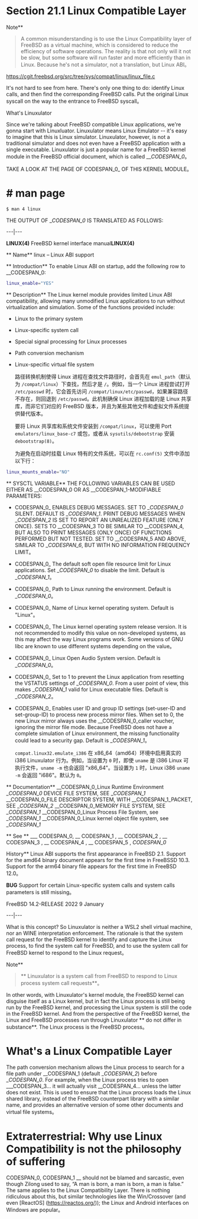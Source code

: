 # Section 21.1 Linux Compatible Layer

Note**
>
>A common misunderstanding is to use the Linux Compatibility layer of FreeBSD as a virtual machine, which is considered to reduce the efficiency of software operations. The reality is that not only will it not be slow, but some software will run faster and more efficiently than in Linux. Because he's not a simulator, not a translation, but Linux ABI。

<https://cgit.freebsd.org/src/tree/sys/compat/linux/linux_file.c>

It's not hard to see from here. There's only one thing to do: identify Linux calls, and then find the corresponding FreeBSD calls. Put the original Linux syscall on the way to the entrance to FreeBSD syscall。

What's Linuxulator

Since we're talking about FreeBSD compatible Linux applications, we're gonna start with Linuxluator. Linuxulator means Linux Emulator -- it's easy to imagine that this is Linux simulator. Linuxulator, however, is not a traditional simulator and does not even have a FreeBSD application with a single executable. Linuxulator is just a popular name for a FreeBSD kernel module in the FreeBSD official document, which is called ___CODESPAN_0_。

TAKE A LOOK AT THE PAGE OF CODESPAN_0_ OF THIS KERNEL MODULE。

# # man page

```sh
$ man 4 linux
```

THE OUTPUT OF __CODESPAN_0_ IS TRANSLATED AS FOLLOWS:

---|---

**LINUX(4)** FreeBSD kernel interface manual**LINUX(4)**

** Name**
linux – Linux ABI support

** Introduction**
To enable Linux ABI on startup, add the following row to __CODESPAN_0:

```sh
linux_enable="YES"
```

** Description**
The Linux kernel module provides limited Linux ABI compatibility, allowing many unmodified Linux applications to run without virtualization and simulation. Some of the functions provided include:

- Linux to the primary system
- Linux-specific system call
- Special signal processing for Linux processes
- Path conversion mechanism
- Linux-specific virtual file system

     路径转换机制使得 Linux 进程在查找文件路径时，会首先在 `emul_path`（默认为 `/compat/linux`）下查找，然后才是 `/`。例如，当一个 Linux 进程尝试打开 `/etc/passwd` 时，它会首先访问 `/compat/linux/etc/passwd`，如果兼容路径不存在，则回退到 `/etc/passwd`。此机制确保 Linux 进程加载的是 Linux 共享库，而非它们对应的 FreeBSD 版本，并且为某些其他文件和虚拟文件系统提供替代版本。

     要将 Linux 共享库和系统文件安装到 `/compat/linux`，可以使用 Port `emulators/linux_base-c7` 或包，或者从 `sysutils/debootstrap` 安装 `debootstrap(8)`。

     为避免在启动时挂载 Linux 特有的文件系统，可以在 `rc.conf(5)` 文件中添加以下行：

```sh
linux_mounts_enable="NO"
```

** SYSCTL VARIABLE**
THE FOLLOWING VARIABLES CAN BE USED EITHER AS __CODESPAN_0 OR AS __CODESPAN_1-MODIFIABLE PARAMETERS:

- CODESPAN_0_
ENABLES DEBUG MESSAGES. SET TO __CODESPAN_0_ SILENT. DEFAULT IS __CODESPAN_1_. PRINT DEBUG MESSAGES WHEN __CODESPAN_2_ IS SET TO REPORT AN UNREALIZED FEATURE (ONLY ONCE). SETS TO __CODESPAN_3 TO BE SIMILAR TO __CODESPAN_4, BUT ALSO TO PRINT MESSAGES (ONLY ONCE) OF FUNCTIONS PERFORMED BUT NOT TESTED. SET TO __CODESPAN_5 AND ABOVE, SIMILAR TO __CODESPAN_6_, BUT WITH NO INFORMATION FREQUENCY LIMIT。

- CODESPAN_0_
The default soft open file resource limit for Linux applications. Set __CODESPAN_0_ to disable the limit. Default is __CODESPAN_1_。

- CODESPAN_0_
Path to Linux running the environment. Default is __CODESPAN_0_。

- CODESPAN_0_
Name of Linux kernel operating system. Default is "Linux"。

- CODESPAN_0_
The Linux kernel operating system release version. It is not recommended to modify this value on non-developed systems, as this may affect the way Linux programs work. Some versions of GNU libc are known to use different systems depending on the value。

- CODESPAN_0_
Linux Open Audio System version. Default is __CODESPAN_0_。

- CODESPAN_0_
Set to 1 to prevent the Linux application from resetting the VSTATUS settings of __CODESPAN_0_. From a user point of view, this makes __CODESPAN_1_ valid for Linux executable files. Default is __CODESPAN_2_。

- CODESPAN_0_
Enables user ID and group ID settings (set-user-ID and set-group-ID) to process new process mirror files. When set to 0, the new Linux mirror always uses the __CODESPAN_0_caller voucher, ignoring the mirror file mode. Because FreeBSD does not have a complete simulation of Linux environment, the missing functionality could lead to a security gap. Default is __CODESPAN_1_。

     `compat.linux32.emulate_i386`
             在 x86_64（amd64）环境中启用真实的 i386 Linuxulator 行为。例如，当设置为 `0` 时，即使 `uname` 是 i386 Linux 可执行文件，`uname -m` 也会返回 "x86_64"。当设置为 `1` 时，Linux i386 `uname -m` 会返回 "i686"。默认为 `0`。

** Documentation**
__CODESPAN_0_Linux Runtime Environment
__CODESPAN_0_ DEVICE FILE SYSTEM, SEE __CODESPAN_1_
__CODESPAN_0_FILE DESCRIPTOR SYSTEM, WITH __CODESPAN_1_PACKET, SEE __CODESPAN_2_
__CODESPAN_0_MEMORY FILE SYSTEM, SEE __CODESPAN_1_
__CODESPAN_0_Linux Process File System, see __CODESPAN_1_
__CODESPAN_0_Linux kernel object file system, see __CODESPAN_1_

** See **
___ CODESPAN_0, __ CODESPAN_1 , __ CODESPAN_2 , __ CODESPAN_3 , __ CODESPAN_4 , __ CODESPAN_5 ,
_CODESPAN_0_

History**
Linux ABI supports the first appearance in FreeBSD 2.1. Support for the amd64 binary document appears for the first time in FreeBSSD 10.3. Support for the arm64 binary file appears for the first time in FreeBSD 12.0。

**BUG**
Support for certain Linux-specific system calls and system calls parameters is still missing。

FreeBSD 14.2-RELEASE 2022 9 January

---|---

What is this concept? So Linuxulator is neither a WSL2 shell virtual machine, nor an WINE interpretation enforcement. The rationale is that the system call request for the FreeBSD kernel to identify and capture the Linux process, to find the system call for FreeBSD, and to use the system call for FreeBSD kernel to respond to the Linux request。

Note**
>
> ** Linuxulator is a system call from FreeBSD to respond to Linux process system call requests**。

In other words, with Linuxulator's kernel module, the FreeBSD kernel can disguise itself as a Linux kernel, but in fact the Linux process is still being run by the FreeBSD kernel, and processing the Linux system is still the code in the FreeBSD kernel. And from the perspective of the FreeBSD kernel, the Linux and FreeBSD processes run through Linuxulator ** do not differ in substance**. The Linux process is the FreeBSD process。

# What's a Linux Compatible Layer

The path conversion mechanism allows the Linux process to search for a file path under __CODESPAN_1 (default __CODESPAN_2_) before __CODESPAN_0_. For example, when the Linux process tries to open ___CODESPAN_3... it will actually visit __CODESPAN_4... unless the latter does not exist. This is used to ensure that the Linux process loads the Linux shared library, instead of the FreeBSD counterpart library with a similar name, and provides an alternative version of some other documents and virtual file systems。

# Extraterrestrial: Why use Linux Compatibility is not the philosophy of suffering

CODESPAN_0, CODESPAN_1 __ should not be blamed and sarcastic, even though Zilong used to say, “A man is born, a man is born, a man is false.” The same applies to the Linux Compatibility Layer. There is nothing ridiculous about this, but similar technologies like the Win/Crossover (and even [ReactOS] (https://reactos.org/)); the Linux and Android interfaces on Windows are popular。

